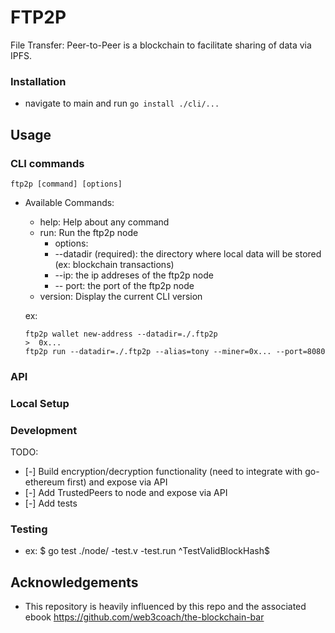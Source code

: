# FTP2P

File Transfer: Peer-to-Peer is a blockchain to facilitate sharing of data via IPFS.

### Installation
- navigate to main and run `go install ./cli/...`

## Usage
### CLI commands
`ftp2p [command] [options]`
- Available Commands:
  - help: Help about any command
  - run:  Run the ftp2p node
    -  options:
      - --datadir (required): the directory where local data will be stored (ex: blockchain transactions)
      - --ip: the ip addreses of the ftp2p node
      - -- port: the port of the ftp2p node
  - version: Display the current CLI version

  ex:
  ```
  ftp2p wallet new-address --datadir=./.ftp2p
  >  0x...
  ftp2p run --datadir=./.ftp2p --alias=tony --miner=0x... --port=8080
  ```

### API

### Local Setup

### Development
TODO:
- [-] Build encryption/decryption functionality (need to integrate with go-ethereum first) and expose via API
- [-] Add TrustedPeers to node and expose via API
- [-] Add tests

### Testing
- ex: $ go test ./node/ -test.v -test.run ^TestValidBlockHash$ 

## Acknowledgements
- This repository is heavily influenced by this repo and the associated ebook https://github.com/web3coach/the-blockchain-bar